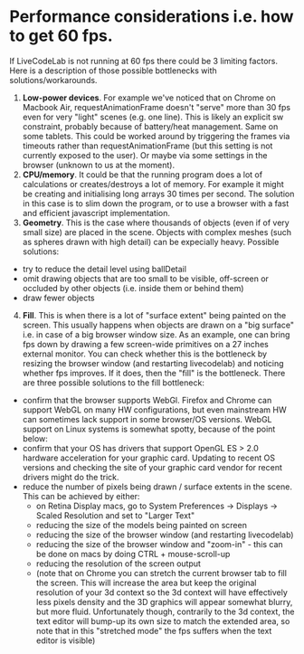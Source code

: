 Performance considerations i.e. how to get 60 fps.
==============

If LiveCodeLab is not running at 60 fps there could be 3 limiting factors. Here is a description of those possible bottlenecks with solutions/workarounds.

1. **Low-power devices**. For example we've noticed that on Chrome on Macbook Air, requestAnimationFrame doesn't "serve" more than 30 fps even for very "light" scenes (e.g. one line). This is likely an explicit sw constraint, probably because of battery/heat management. Same on some tablets. This could be worked around by triggering the frames via timeouts rather than requestAnimationFrame (but this setting is not currently exposed to the user). Or maybe via some settings in the browser (unknown to us at the moment).
2. **CPU/memory**. It could be that the running program does a lot of calculations or creates/destroys a lot of memory. For example it might be creating and initialising long arrays 30 times per second. The solution in this case is to slim down the program, or to use a browser with a fast and efficient javascript implementation.
3. **Geometry**. This is the case where thousands of objects (even if of very small size) are placed in the scene. Objects with complex meshes (such as spheres drawn with high detail) can be expecially heavy. Possible solutions:
 - try to reduce the detail level using ballDetail
 - omit drawing objects that are too small to be visible, off-screen or occluded by other objects (i.e. inside them or behind them)
 - draw fewer objects
4. **Fill**. This is when there is a lot of "surface extent" being painted on the screen. This usually happens when objects are drawn on a "big surface" i.e. in case of a big browser window size. As an example, one can bring fps down by drawing a few screen-wide primitives on a 27 inches external monitor. You can check whether this is the bottleneck by resizing the browser window (and restarting livecodelab) and noticing whether fps improves. If it does, then the "fill" is the bottleneck.
There are three possible solutions to the fill bottleneck:
 - confirm that the browser supports WebGl. Firefox and Chrome can support WebGL on many HW configurations, but even mainstream HW can sometimes lack support in some browser/OS versions. WebGL support on Linux systems is somewhat spotty, because of the point below:
 - confirm that your OS has drivers that support OpenGL ES > 2.0 hardware acceleration for your graphic card. Updating to recent OS versions and checking the site of your graphic card vendor for recent drivers might do the trick.
 - reduce the number of pixels being drawn / surface extents in the scene. This can be achieved by either:
     - on Retina Display macs, go to System Preferences -> Displays -> Scaled Resolution and set to "Larger Text"
     - reducing the size of the models being painted on screen
     - reducing the size of the browser window (and restarting livecodelab)
     - reducing the size of the browser window and "zoom-in" - this can be done on macs by doing CTRL + mouse-scroll-up
     - reducing the resolution of the screen output
     - (note that on Chrome you can stretch the current browser tab to fill the screen. This will increase the area but keep the original resolution of your 3d context so the 3d context will have effectively less pixels density and the 3D graphics will appear somewhat blurry, but more fluid. Unfortunately though, contrarily to the 3d context, the text editor will bump-up its own size to match the extended area, so note that in this "stretched mode" the fps suffers when the text editor is visible)
